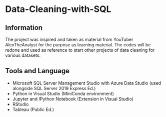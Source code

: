 # Data-Cleaning-with-SQL

## Information

The project was inspired and taken as material from YouTuber AlexTheAnalyst for the purpose as learning material. The codes will be redone and used as reference to start other projects of data cleaning for various datasets. 

## Tools and Language

- Microsoft SQL Server Management Studio with Azure Data Studio (used alongside SQL Server 2019 Express Ed.)
- Python in Visual Studio (MiniConda environment)
- Jupyter and IPython Notebook (Extension in Visual Studio)
- RStudio
- Tableau (Public Ed.)
